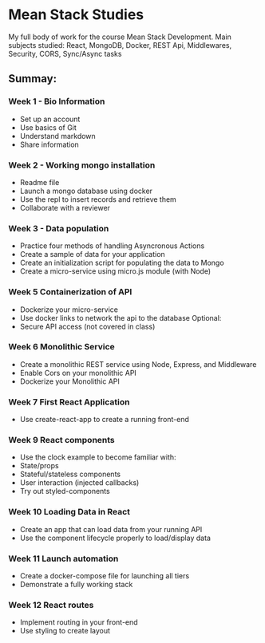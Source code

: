 # Mean Stack Studies

My full body of work for the course Mean Stack Development.
Main subjects studied: React, MongoDB, Docker, REST Api, Middlewares, Security, CORS, Sync/Async tasks

## Summay:
### Week 1 - Bio Information
- Set up an account
- Use basics of Git
- Understand markdown
- Share information
### Week 2 - Working mongo installation
- Readme file
- Launch a mongo database using docker
- Use the repl to insert records and retrieve them
- Collaborate with a reviewer
### Week 3 - Data population
- Practice four methods of handling Asyncronous Actions
- Create a sample of data for your application
- Create an initialization script for populating the data to Mongo
- Create a micro-service using micro.js module (with Node)
### Week 5 Containerization of API
- Dockerize your micro-service
- Use docker links to network the api to the database Optional:
- Secure API access (not covered in class)
### Week 6 Monolithic Service
- Create a monolithic REST service using Node, Express, and Middleware
- Enable Cors on your monolithic API
- Dockerize your Monolithic API
### Week 7 First React Application
- Use create-react-app to create a running front-end
### Week 9 React components
- Use the clock example to become familiar with:
- State/props
- Stateful/stateless components
- User interaction (injected callbacks)
- Try out styled-components
### Week 10 Loading Data in React
- Create an app that can load data from your running API
- Use the component lifecycle properly to load/display data
### Week 11 Launch automation
- Create a docker-compose file for launching all tiers
- Demonstrate a fully working stack
### Week 12 React routes
- Implement routing in your front-end
- Use styling to create layout
